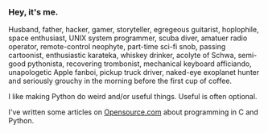 ### Hey, it's me.

Husband, father, hacker, gamer, storyteller, egregeous guitarist,
hoplophile, space enthusiast, UNIX system programmer, scuba
diver, amatuer radio operator, remote-control neophyte, part-time
sci-fi snob, passing cartoonist, enthusiastic karateka, whiskey
drinker, acolyte of Schwa, semi-good pythonista, recovering
trombonist, mechanical keyboard afficiando, unapologetic Apple fanboi,
pickup truck driver, naked-eye exoplanet hunter and seriously grouchy
in the morning before the first cup of coffee.

I like making Python do weird and/or useful things. Useful is often optional.

I've written some articles on [Opensource.com](1) about programming in C and Python. 


[1]: https://opensource.com/user_articles/286636/286636

<!--
**JnyJny/JnyJny** is a ✨ _special_ ✨ repository because its `README.md` (this file) appears on your GitHub profile.

Here are some ideas to get you started:

- 🔭 I’m currently working on ...
- 🌱 I’m currently learning ...
- 👯 I’m looking to collaborate on ...
- 🤔 I’m looking for help with ...
- 💬 Ask me about ...
- 📫 How to reach me: ...
- 😄 Pronouns: ...
- ⚡ Fun fact: ...
-->
